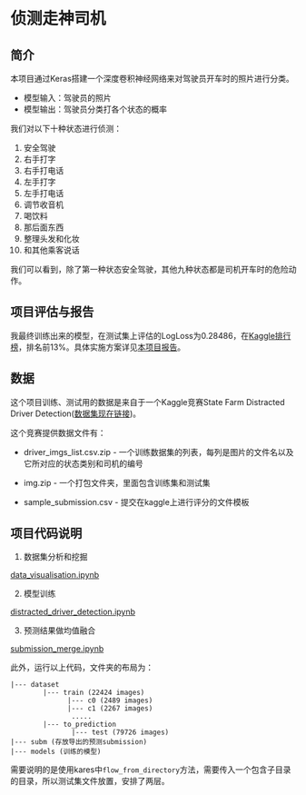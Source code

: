 # 侦测走神司机

## 简介

本项目通过Keras搭建一个深度卷积神经网络来对驾驶员开车时的照片进行分类。

- 模型输入：驾驶员的照片
- 模型输出：驾驶员分类打各个状态的概率

我们对以下十种状态进行侦测：

1. 安全驾驶
2. 右手打字
3. 右手打电话
4. 左手打字
5. 左手打电话
6. 调节收音机
7. 喝饮料
8. 那后面东西
9. 整理头发和化妆
10. 和其他乘客说话

我们可以看到，除了第一种状态安全驾驶，其他九种状态都是司机开车时的危险动作。

## 项目评估与报告

我最终训练出来的模型，在测试集上评估的LogLoss为0.28486，在[Kaggle排行榜](https://www.kaggle.com/c/state-farm-distracted-driver-detection/leaderboard)，排名前13%。具体实施方案详见[本项目报告](https://github.com/NaughtyFlame/distracted_driver_detection/blob/master/capstone.pdf)。

## 数据

这个项目训练、测试用的数据是来自于一个Kaggle竞赛State Farm Distracted Driver Detection([数据集现在链接](https://www.kaggle.com/c/state-farm-distracted-driver-detection/data))。

这个竞赛提供数据文件有：

- driver_imgs_list.csv.zip - 一个训练数据集的列表，每列是图片的文件名以及它所对应的状态类别和司机的编号

- img.zip - 一个打包文件夹，里面包含训练集和测试集

- sample_submission.csv - 提交在kaggle上进行评分的文件模板


## 项目代码说明

1. 数据集分析和挖掘

[data_visualisation.ipynb](https://github.com/NaughtyFlame/distracted_driver_detection/blob/master/data_visualisation.ipynb)

2. 模型训练

[distracted_driver_detection.ipynb](https://github.com/NaughtyFlame/distracted_driver_detection/blob/master/distracted_driver_detection.ipynb)

3. 预测结果做均值融合

[submission_merge.ipynb](https://github.com/NaughtyFlame/distracted_driver_detection/blob/master/submission_merge.ipynb)

此外，运行以上代码，文件夹的布局为：
```
|--- dataset
        |--- train (22424 images)
              |--- c0 (2489 images)
              |--- c1 (2267 images)
               .....            
        |--- to_prediction
               |--- test (79726 images)
|--- subm (存放导出的预测submission)
|--- models (训练的模型)
```
需要说明的是使用kares中`flow_from_directory`方法，需要传入一个包含子目录的目录，所以测试集文件放置，安排了两层。
